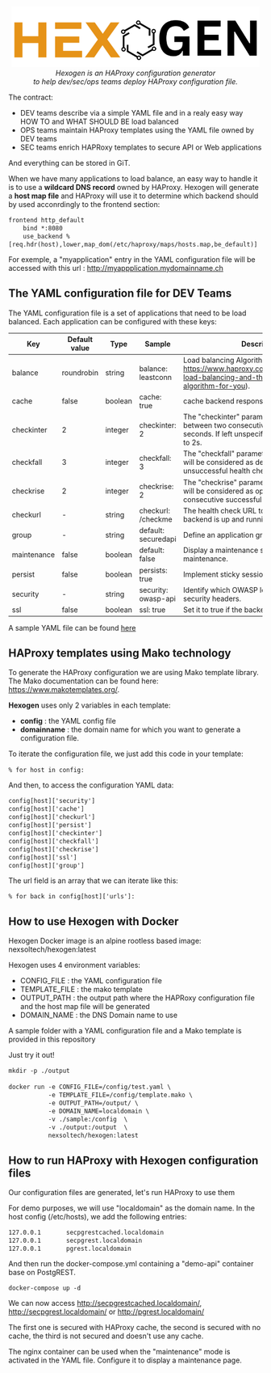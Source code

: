 <p align="center">
  <img src="HEXOGEN.png" alt="hexogen-logo" height="120px"/>
  <br>
  <em>Hexogen is an HAProxy configuration generator<br />
      to help dev/sec/ops teams deploy HAProxy configuration file.</em>
  <br>
</p>

The contract:

- DEV teams describe via a simple YAML file and in a realy easy way HOW TO and WHAT SHOULD BE load balanced
- OPS teams maintain HAProxy templates using the YAML file owned by DEV teams
- SEC teams enrich HAPRoxy templates to secure API or Web applications

And everything can be stored in GiT.

When we have many applications to load balance, an easy way to handle it is to use a **wildcard DNS record** owned by HAProxy.
Hexogen will generate a **host map file** and HAProxy will use it to determine which backend should by used acconrdingly to the frontend section:

```
frontend http_default
    bind *:8080 
    use_backend %[req.hdr(host),lower,map_dom(/etc/haproxy/maps/hosts.map,be_default)]
```

For exemple, a "myapplication" entry in the YAML configuration file will be accessed with this url : http://myappplication.mydomainname.ch


## The YAML configuration file for DEV Teams

The YAML configuration file is a set of applications that need to be load balanced. Each application can be configured with these keys:

| Key   | Default value | Type | Sample | Description |
| ------|-----|-------|-----------|------------------------|
| balance |roundrobin|string|balance: leastconn| Load balancing Algorithm (see https://www.haproxy.com/blog/fundamentals-load-balancing-and-the-right-distribution-algorithm-for-you). |
| cache |false|boolean|cache: true| cache backend response. |
| checkinter |2|integer|checkinter: 2|The "checkinter" parameter sets the interval between two consecutive health checks to N seconds. If left unspecified, the delay defaults to 2s.  |
| checkfall |3|integer|checkfall: 3|The "checkfall" parameter states that a server will be considered as dead after N consecutive unsuccessful health checks.  |
| checkrise |2|integer|checkrise: 2|The "checkrise" parameter states that a server will be considered as operational after N consecutive successful health checks. |
| checkurl |-|string|checkurl: /checkme| The health check URL to validate that a backend is up and running. |
| group |-|string|default: securedapi| Define an application group. |
| maintenance |false|boolean|default: false| Display a maintenance site in a case of a maintenance. |
| persist |false|boolean|persists: true| Implement sticky sessions with the client’s IP. |
| security |-|string|security: owasp-api| Identify which OWASP level is needed for security headers. |
| ssl |false|boolean|ssl: true| Set it to true if the backend is using HTTPS. |

A sample YAML file can be found [here](./sample/test.yaml)

## HAProxy templates using Mako technology

To generate the HAProxy configuration we are using Mako template library. The Mako documentation can be found here: https://www.makotemplates.org/.

**Hexogen** uses only 2 variables in each template: 
- **config** : the YAML config file 
- **domainname** : the domain name for which you want to generate a configuration file.

To iterate the configuration file, we just add this code in your template: 

`
% for host in config:
`

And then, to access the configuration YAML data:

```
config[host]['security']
config[host]['cache']
config[host]['checkurl']
config[host]['persist']
config[host]['checkinter']
config[host]['checkfall']
config[host]['checkrise']
config[host]['ssl']
config[host]['group']
```

The url field is an array that we can iterate like this:
```
% for back in config[host]['urls']:
```

## How to use Hexogen with Docker

Hexogen Docker image is an alpine rootless based image: nexsoltech/hexogen:latest

Hexogen uses 4 environment variables:

- CONFIG_FILE : the YAML configuration file
- TEMPLATE_FILE : the mako template
- OUTPUT_PATH : the output path where the HAPRoxy configuration file and the host map file will be generated
- DOMAIN_NAME : the DNS Domain name to use

A sample folder with a YAML configuration file and a Mako template is provided in this repository 

Just try it out!

```
mkdir -p ./output

docker run -e CONFIG_FILE=/config/test.yaml \
           -e TEMPLATE_FILE=/config/template.mako \
           -e OUTPUT_PATH=/output/ \
           -e DOMAIN_NAME=localdomain \
           -v ./sample:/config  \
           -v ./output:/output  \
           nexsoltech/hexogen:latest
```

## How to run HAProxy with Hexogen configuration files

Our configuration files are generated, let's run HAProxy to use them

For demo purposes, we will use "localdomain" as the domain name.
In the host config (/etc/hosts), we add the following entries:

```
127.0.0.1       secpgrestcached.localdomain
127.0.0.1       secpgrest.localdomain
127.0.0.1       pgrest.localdomain
```

And then run the docker-compose.yml containing a "demo-api" container base on PostgREST.

```
docker-compose up -d
```

We can now access http://secpgrestcached.localdomain/, http://secpgrest.localdomain/ or http://pgrest.localdomain/

The first one is secured with HAProxy cache, the second is secured with no cache, the third is not secured and doesn't use any cache.

The nginx container can be used when the "maintenance" mode is activated in the YAML file. Configure it to display a maintenance page.



